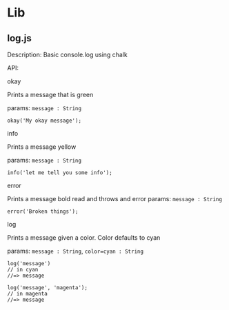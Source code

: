 # Lib

## log.js

Description: Basic console.log using chalk

API:

okay

Prints a message that is green

params: `message : String`

```
okay('My okay message');
```

info

Prints a message yellow

params: `message : String`

```
info('let me tell you some info');
```
error

Prints a message bold read and throws and error
params: `message : String`

```
error('Broken things');
```

log

Prints a message given a color. Color defaults to cyan

params: `message : String`, `color=cyan : String`

```
log('message')
// in cyan
//=> message

log('message', 'magenta');
// in magenta
//=> message
```